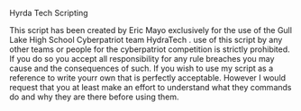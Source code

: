 Hyrda Tech Scripting

This script has been created by Eric Mayo exclusively for the use of the Gull Lake High School Cyberpatriot team HydraTech .
use of this script by any other teams or people for the cyberpatriot competition is strictly prohibited. If you do so you accept all
responsibility for any rule breaches you may cause and the consequences of such. If you wish to use my script as a reference to write
yourr own that is perfectly acceptable. However I would request that you at least make an effort to understand what they commands
do and why they are there before using them.